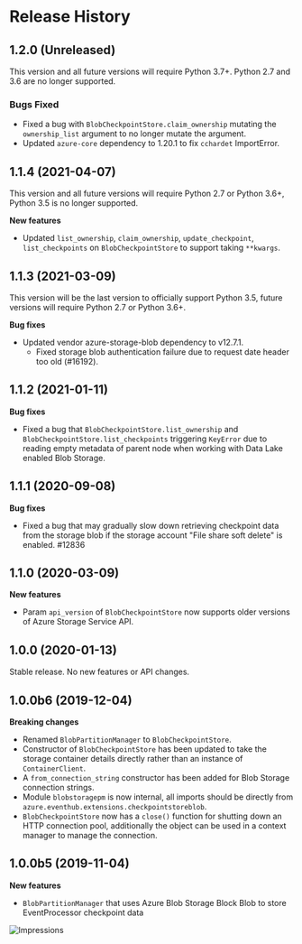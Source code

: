# Release History

## 1.2.0 (Unreleased)

This version and all future versions will require Python 3.7+. Python 2.7 and 3.6 are no longer supported.

### Bugs Fixed

- Fixed a bug with `BlobCheckpointStore.claim_ownership` mutating the `ownership_list` argument to no longer mutate the argument.
- Updated `azure-core` dependency to 1.20.1 to fix `cchardet` ImportError.

## 1.1.4 (2021-04-07)

This version and all future versions will require Python 2.7 or Python 3.6+, Python 3.5 is no longer supported.

**New features**
- Updated `list_ownership`, `claim_ownership`, `update_checkpoint`, `list_checkpoints` on `BlobCheckpointStore` to support taking `**kwargs`.

## 1.1.3 (2021-03-09)

This version will be the last version to officially support Python 3.5, future versions will require Python 2.7 or Python 3.6+.

**Bug fixes**
- Updated vendor azure-storage-blob dependency to v12.7.1.
  - Fixed storage blob authentication failure due to request date header too old (#16192).

## 1.1.2 (2021-01-11)

**Bug fixes**
- Fixed a bug that `BlobCheckpointStore.list_ownership` and `BlobCheckpointStore.list_checkpoints` triggering `KeyError` due to reading empty metadata of parent node when working with Data Lake enabled Blob Storage.

## 1.1.1 (2020-09-08)

**Bug fixes**
- Fixed a bug that may gradually slow down retrieving checkpoint data from the storage blob if the storage account "File share soft delete" is enabled. #12836

## 1.1.0 (2020-03-09)

**New features**
- Param `api_version` of `BlobCheckpointStore` now supports older versions of Azure Storage Service API.

## 1.0.0 (2020-01-13)
Stable release. No new features or API changes.

## 1.0.0b6 (2019-12-04)

**Breaking changes**

- Renamed `BlobPartitionManager` to `BlobCheckpointStore`.
- Constructor of `BlobCheckpointStore` has been updated to take the storage container details directly rather than an instance of `ContainerClient`.
- A `from_connection_string` constructor has been added for Blob Storage connection strings.
- Module `blobstoragepm` is now internal, all imports should be directly from `azure.eventhub.extensions.checkpointstoreblob`.
- `BlobCheckpointStore` now has a `close()` function for shutting down an HTTP connection pool, additionally the object can be used in a context manager to manage the connection.

## 1.0.0b5 (2019-11-04)

**New features**

- `BlobPartitionManager` that uses Azure Blob Storage Block Blob to store EventProcessor checkpoint data

![Impressions](https://azure-sdk-impressions.azurewebsites.net/api/impressions/azure-sdk-for-python/sdk/eventhub/azure-eventhub-checkpointstoreblob/HISTORY.png)
